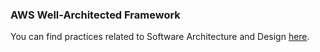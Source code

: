 ### AWS Well-Architected Framework

You can find practices related to Software Architecture and Design [here](https://docs.aws.amazon.com/pdfs/wellarchitected/latest/sustainability-pillar/wellarchitected-sustainability-pillar.pdf#sustainability-pillar).
